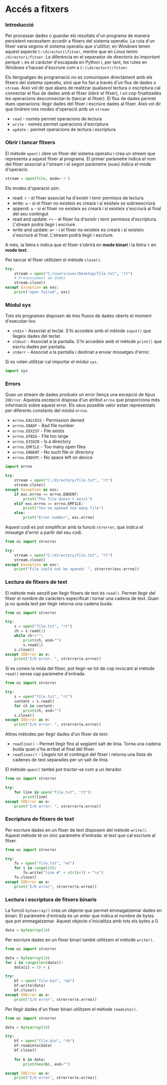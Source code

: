 # Accés a fitxers

### Introducció

Per processar dades o guardar els resultats d'un programa de manera persistent necessitem accedir a fitxers del sistema operatiu.
La ruta d'un fitxer varia segons el sistema operatiu que s'utilitzi;
en Windows tenen aquest aspecte `C:\directori\fitxer`, mentre que en Linux tenim `/directori/fitxer`.
La diferència en el separador de directoris és important perquè `\` és el caràcter d'escapada en Python i, per tant, les
rutes en Windows s'hauran d'escriure com a `C:\\directori\\fitxer`.

Els llenguatges de programació no es comuniquen directament amb els fitxers del sistema operatiu, 
sinó que ho fan a través d'un flux de dades o `stream`.
Això vol dir que abans de realitzar qualsevol lectura o escriptura cal connectar el flux de dades amb el fitxer (obrir el fitxer),
i un cop finalitzades les operacions desconnectar-lo (tancar el fitxer).
El flux de dades permet dues operacions: llegir dades del fitxer i escriure dades al fitxer.
Això vol dir que tindrem tres modes d'operació amb un `stream`:

* `read` - només permet operacions de lectura
* `write` - només permet operacions d'escriptura
* `update` - permet operacions de lectura i escriptura

### Obrir i tancar fitxers

El mètode `open()` obre un fitxer del sistema operatiu i crea un stream que representa a aquest fitxer al programa.
El primer paràmetre indica el nom del fitxer associat a l'stream i el segon paràmetre (`mode`) indica el mode d'operació.
```python
stream = open(file, mode='r')
```

Els modes d'operació són:

* read: `r` - el fitxer associat ha d'existir i tenir permisos de lectura.
* write: `w` - si el fitxer no existeix es crearà i si existeix se sobreescriurà
* append: `a` - si el fitxer no existeix es crearà i si existeix s'escriurà al final del seu contingut
* read and update: `r+` - el fitxer ha d'existir i tenir permisos d'escriptura. L'stream podrà llegir i escriure.
* write and update: `w+` - i el fitxer no existeix es crearà i si existeix s'escriurà al final. L'stream podrà llegir i escriure.

A més, la lletra `b` indica que el fitxer s'obrirà en **mode binari** i la lletra `t` en **mode text**. 

Per tancar el fitxer utilitzem el mètode `close()`.

```python
try:
    stream = open("C:/users/user/Desktop/file.txt", "rt")
    # Processament de dades
    stream.close()
except Exception as exc:
    print("open failed", exc)
```

### Mòdul sys

Tots els programes disposen de tres fluxos de dades oberts el moment d'executar-los:

* `stdin` - Associat al teclat. S'hi accedeix amb el mètode `input()` que llegeix dades del teclat.
* `stdout` - Associat a la pantalla. S'hi accedeix amb el mètode `print()` que escriu dades per pantalla.
* `stderr` - Associat a la pantalla i destinat a enviar missatges d'error.

Si es volen utilitzar cal importar el mòdul `sys`.
```python
import sys
```

### Errors

Quan un stream de dades produeix un error llença una excepció de tipus `IOError`.
Aquesta excepció disposa d'un atribut `errno` que proporciona més informació sobre aquest error.
Els seus possible valor estan representats per diferents constants del mòdul `errno`.

* `errno.EACCESS` - Permission denied
* `errno.EBADF` - Bad file number
* `errno.EEXIST` - File exists
* `errno.EFBIG` - File too large
* `errno.EISDIR` - Is a directory
* `errno.EMFILE` - Too many open files
* `errno.ENOENT` - No such file or directory 
* `errno.ENOSPC` - No space left on device

```python
import errno

try:
    stream = open("C:/directory/file.txt", "rt")
    stream.close()
except Exception as exc:
    if exc.errno == errno.ENOENT:
        print("The file doesn't exist")
    elif exc.errno == errno.EMFILE:
        print("You've opened too many file")
    else:
        print("Error number", exc.errno)
```

Aquest codi es pot simplificar amb la funció `strerror`, que indica el missatge d'error a partir del seu codi.
```python
from os import strerror

try:
    stream = open("C:/directory/file.txt", "rt")
    stream.close()
except Exception as exc:
    print("File could not be opened: ", strerror(exc.errno))
```

### Lectura de fitxers de text

El mètode més senzill per llegir fitxers de text és `read()`.
Permet llegir del fitxer el nombre de caràcters especificat i tornar una cadena de text.
Quan ja no queda text per llegir retorna una cadena buida.
```python
from os import strerror

try:
    s = open("file.txt", "rt")
    ch = s.read(1)
    while ch!="":
        print(ch, end="")
        s.read(1)
    s.close()
except IOError as e:
    print("I/O error: ", strerror(e.errno))
```

Si es coneix la mida del fitxer, pot llegir-se tot de cop invocant al mètode `read()` sense cap paràmetre d'entrada.
```python
from os import strerror

try:
    s = open("file.txt", "rt")
    content = s.read()
    for ch in content:
        print(ch, end="")
    s.close()
except IOError as e:
    print("I/O error: ", strerror(e.errno))
```

Altres mètodes per llegir dades d'un fitxer de text:

* `readline()` - Permet llegir fins al següent salt de línia. 
Torna una cadena buida quan s'ha arribat al final del fitxer.
* `readlines()` - Llegeix tot el contingut del fitxer i retorna una llista de cadenes de text separades per un salt de línia.

El mètode `open()` també pot tractar-se com a un iterador.
```python
from os import strerror

try:
    for line in open("file.txt", "rt"):
        print(line)
except IOError as e:
    print("I/O error: ", strerror(e.errno))
```

### Escriptura de fitxers de text

Per escriure dades en un fitxer de text disposem del mètode `write()`.
Aquest mètode té un únic paràmetre d'entrada: el text que cal escriure al fitxer.

```python
from os import strerror

try:
    fo = open("file.txt", "wt")
    for i in range(10):
        fo.write("line #" + str(i+1) + "\n")
    fo.close()
except IOError as e:
    print("I/O error", strerror(e.errno))
```

### Lectura i escriptura de fitxers binaris

La funció `bytearray()` crea un objecte que permet emmagatzemar dades en binari.
El paràmetre d'entrada és un enter que indica el nombre de bytes que pot emmagatzemar.
Aquest objecte s'inicialitza amb tots els bytes a 0.
```python
data = bytearray(10)
```
Per escriure dades en un fitxer binari també utilitzem el mètode `write()`.

```python
from os import strerror

data = bytearray(10)
for i in range(len(data)):
    data[i] = 10 + i

try:
    bf = open("file.bin", "wb")
    bf.write(data)
    bf.close()
except IOError as e:
    print("I/O error", strerror(e.errno))
```

Per llegir dades d'un fitxer binari utilitzem el mètode `readinto()`.

```python
from os import strerror

data = bytearray(10)

try:
    bf = open("file.bin", "rb")
    bf.readinto(data)
    bf.close()
    
    for b in data:
        print(hex(b), end="")

except IOError as e:
    print("I/O error", strerror(e.errno))
```
